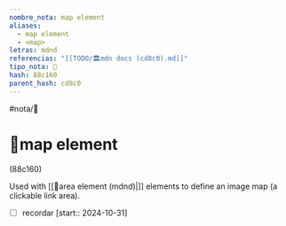 ```yaml
---
nombre_nota: map element
aliases:
  - map element
  - <map>
letras: mdnd
referencias: "[[TODO/🏛️mdn docs (cd8c0).md]]"
tipo_nota: 📑
hash: 88c160
parent_hash: cd8c0
---
```


#nota/📑

# 📑map element
<div class="hash">(88c160)</div>

Used with [[📑area element (mdnd)|<area>]]
elements to define an image map (a clickable link area).

- [ ] recordar  [start:: 2024-10-31]
